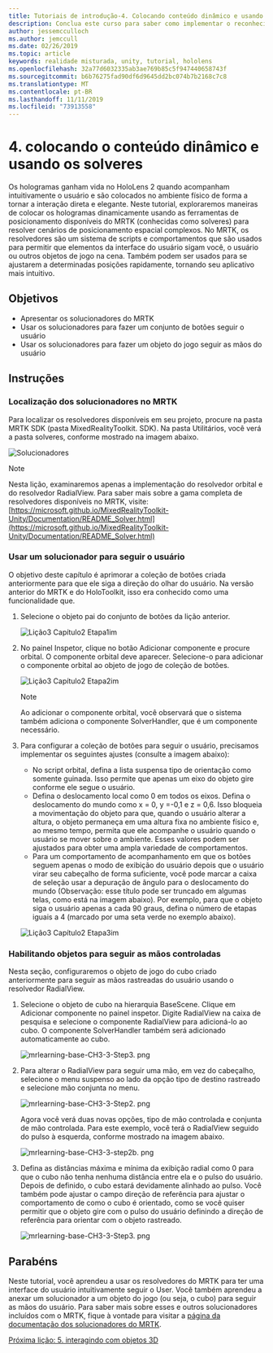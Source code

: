 ```yaml
---
title: Tutoriais de introdução-4. Colocando conteúdo dinâmico e usando os solveres
description: Conclua este curso para saber como implementar o reconhecimento facial do Azure em um aplicativo de realidade misturada.
author: jessemcculloch
ms.author: jemccull
ms.date: 02/26/2019
ms.topic: article
keywords: realidade misturada, unity, tutorial, hololens
ms.openlocfilehash: 32a77d6032335ab3ae769b85c5f947440658743f
ms.sourcegitcommit: b6b76275fad90df6d9645dd2bc074b7b2168c7c8
ms.translationtype: MT
ms.contentlocale: pt-BR
ms.lasthandoff: 11/11/2019
ms.locfileid: "73913558"
---
```

# <a name="4-placing-dynamic-content-and-using-solvers"></a>4. colocando o conteúdo dinâmico e usando os solveres

Os hologramas ganham vida no HoloLens 2 quando acompanham intuitivamente o usuário e são colocados no ambiente físico de forma a tornar a interação direta e elegante. Neste tutorial, exploraremos maneiras de colocar os hologramas dinamicamente usando as ferramentas de posicionamento disponíveis do MRTK (conhecidas como solveres) para resolver cenários de posicionamento espacial complexos. No MRTK, os resolvedores são um sistema de scripts e comportamentos que são usados para permitir que elementos da interface do usuário sigam você, o usuário ou outros objetos de jogo na cena. Também podem ser usados para se ajustarem a determinadas posições rapidamente, tornando seu aplicativo mais intuitivo.

## <a name="objectives"></a>Objetivos

* Apresentar os solucionadores do MRTK
* Usar os solucionadores para fazer um conjunto de botões seguir o usuário
* Usar os solucionadores para fazer um objeto do jogo seguir as mãos do usuário

## <a name="instructions"></a>Instruções

### <a name="location-of-solvers-in-the-mrtk"></a>Localização dos solucionadores no MRTK

 Para localizar os resolvedores disponíveis em seu projeto, procure na pasta MRTK SDK (pasta MixedRealityToolkit. SDK). Na pasta Utilitários, você verá a pasta solveres, conforme mostrado na imagem abaixo.

![Solucionadores](images/lesson3_chapter1_step1im.PNG)

>[!NOTE]
>Nesta lição, examinaremos apenas a implementação do resolvedor orbital e do resolvedor RadialView. Para saber mais sobre a gama completa de resolvedores disponíveis no MRTK, visite: [https://microsoft.github.io/MixedRealityToolkit-Unity/Documentation/README_Solver.html](https://microsoft.github.io/MixedRealityToolkit-Unity/Documentation/README_Solver.html)

### <a name="use-a-solver-to-follow-the-user"></a>Usar um solucionador para seguir o usuário

O objetivo deste capítulo é aprimorar a coleção de botões criada anteriormente para que ele siga a direção do olhar do usuário. Na versão anterior do MRTK e do HoloToolkit, isso era conhecido como uma funcionalidade que.

1. Selecione o objeto pai do conjunto de botões da lição anterior.

    ![Lição3 Capítulo2 Etapa1im](images/Lesson3_chapter2_step1im.PNG)

2. No painel Inspetor, clique no botão Adicionar componente e procure orbital. O componente orbital deve aparecer. Selecione-o para adicionar o componente orbital ao objeto de jogo de coleção de botões.

    ![Lição3 Capítulo2 Etapa2im](images/Lesson3_Chapter2_step2im.PNG)

    >[!NOTE]
    >Ao adicionar o componente orbital, você observará que o sistema também adiciona o componente SolverHandler, que é um componente necessário.

3. Para configurar a coleção de botões para seguir o usuário, precisamos implementar os seguintes ajustes (consulte a imagem abaixo):
    * No script orbital, defina a lista suspensa tipo de orientação como somente guinada. Isso permite que apenas um eixo do objeto gire conforme ele segue o usuário.
    * Defina o deslocamento local como 0 em todos os eixos. Defina o deslocamento do mundo como x = 0, y =-0,1 e z = 0,6. Isso bloqueia a movimentação do objeto para que, quando o usuário alterar a altura, o objeto permaneça em uma altura fixa no ambiente físico e, ao mesmo tempo, permita que ele acompanhe o usuário quando o usuário se mover sobre o ambiente. Esses valores podem ser ajustados para obter uma ampla variedade de comportamentos.
    * Para um comportamento de acompanhamento em que os botões seguem apenas o modo de exibição do usuário depois que o usuário virar seu cabeçalho de forma suficiente, você pode marcar a caixa de seleção usar a depuração de ângulo para o deslocamento do mundo (Observação: esse título pode ser truncado em algumas telas, como está na imagem abaixo). Por exemplo, para que o objeto siga o usuário apenas a cada 90 graus, defina o número de etapas iguais a 4 (marcado por uma seta verde no exemplo abaixo).

    ![Lição3 Capítulo2 Etapa3im](images/Lesson3_chapter2_step3im.PNG)

### <a name="enabling-objects-to-follow-tracked-hands"></a>Habilitando objetos para seguir as mãos controladas

Nesta seção, configuraremos o objeto de jogo do cubo criado anteriormente para seguir as mãos rastreadas do usuário usando o resolvedor RadialView.

1. Selecione o objeto de cubo na hierarquia BaseScene. Clique em Adicionar componente no painel inspetor. Digite RadialView na caixa de pesquisa e selecione o componente RadialView para adicioná-lo ao cubo. O componente SolverHandler também será adicionado automaticamente ao cubo.

    ![mrlearning-base-CH3-3-Step3. png](images/mrlearning-base-ch3-3-step1.png)

2. Para alterar o RadialView para seguir uma mão, em vez do cabeçalho, selecione o menu suspenso ao lado da opção tipo de destino rastreado e selecione mão conjunta no menu.

    ![mrlearning-base-CH3-3-Step2. png](images/mrlearning-base-ch3-3-step2a.png)

    Agora você verá duas novas opções, tipo de mão controlada e conjunta de mão controlada. Para este exemplo, você terá o RadialView seguido do pulso à esquerda, conforme mostrado na imagem abaixo.

    ![mrlearning-base-CH3-3-step2b. png](images/mrlearning-base-ch3-3-step2b.png)

3. Defina as distâncias máxima e mínima da exibição radial como 0 para que o cubo não tenha nenhuma distância entre ela e o pulso do usuário. Depois de definido, o cubo estará devidamente alinhado ao pulso. Você também pode ajustar o campo direção de referência para ajustar o comportamento de como o cubo é orientado, como se você quiser permitir que o objeto gire com o pulso do usuário definindo a direção de referência para orientar com o objeto rastreado.

    ![mrlearning-base-CH3-3-Step3. png](images/mrlearning-base-ch3-3-step3.png)

## <a name="congratulations"></a>Parabéns

Neste tutorial, você aprendeu a usar os resolvedores do MRTK para ter uma interface do usuário intuitivamente seguir o User. Você também aprendeu a anexar um solucionador a um objeto do jogo (ou seja, o cubo) para seguir as mãos do usuário. Para saber mais sobre esses e outros solucionadores incluídos com o MRTK, fique à vontade para visitar a [página da documentação dos solucionadores do MRTK](https://microsoft.github.io/MixedRealityToolkit-Unity/Documentation/README_Solver.html).

[Próxima lição: 5. interagindo com objetos 3D](mrlearning-base-ch4.md)

